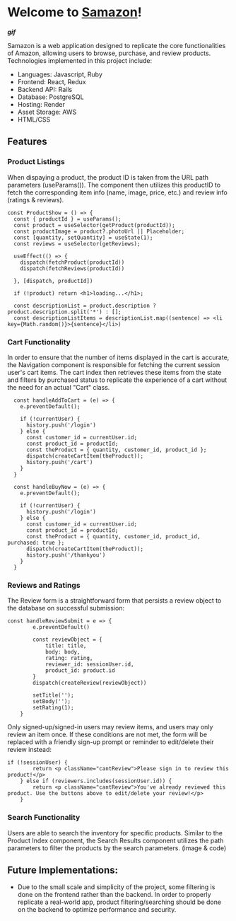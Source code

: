 # Welcome to [Samazon](https://samazon.onrender.com/)!
***gif***

Samazon is a web application designed to replicate the core functionalities of Amazon, allowing users to browse, purchase, and review products. Technologies implemented in this project include: 
- Languages: Javascript, Ruby
- Frontend: React, Redux
- Backend API: Rails
- Database: PostgreSQL
- Hosting: Render
- Asset Storage: AWS
- HTML/CSS


## Features

### Product Listings
When dispaying a product, the product ID is taken from the URL path parameters (useParams()). The component then utilizes this productID to fetch the corresponding item info (name, image, price, etc.) and review info (ratings & reviews).

```
const ProductShow = () => {
  const { productId } = useParams();
  const product = useSelector(getProduct(productId));
  const productImage = product?.photoUrl || Placeholder;
  const [quantity, setQuantity] = useState(1);
  const reviews = useSelector(getReviews);

  useEffect(() => {
    dispatch(fetchProduct(productId))
    dispatch(fetchReviews(productId))

  }, [dispatch, productId])

  if (!product) return <h1>loading...</h1>;

  const descriptionList = product.description ? product.description.split('*') : [];
  const descriptionListItems = descriptionList.map((sentence) => <li key={Math.random()}>{sentence}</li>)
```


### Cart Functionality
In order to ensure that the number of items displayed in the cart is accurate, the Navigation component is responsible for fetching the current session user's cart items. The cart index then retrieves these items from the state and filters by purchased status to replicate the experience of a cart without the need for an actual "Cart" class. 

```
  const handleAddToCart = (e) => {
    e.preventDefault();

    if (!currentUser) {
      history.push('/login')
    } else {
      const customer_id = currentUser.id;
      const product_id = productId;
      const theProduct = { quantity, customer_id, product_id };
      dispatch(createCartItem(theProduct));
      history.push('/cart')
    }
  }

  const handleBuyNow = (e) => {
    e.preventDefault();

    if (!currentUser) {
      history.push('/login')
    } else {
      const customer_id = currentUser.id;
      const product_id = productId;
      const theProduct = { quantity, customer_id, product_id, purchased: true };
      dispatch(createCartItem(theProduct));
      history.push('/thankyou')
    }
  }
  ```

### Reviews and Ratings
The Review form is a straightforward form that persists a review object to the database on successful submission:
```
const handleReviewSubmit = e => {
        e.preventDefault()

        const reviewObject = {
            title: title,
            body: body,
            rating: rating,
            reviewer_id: sessionUser.id,
            product_id: product.id
        }
        dispatch(createReview(reviewObject))

        setTitle('');
        setBody('');
        setRating(1);
    }
```
Only signed-up/signed-in users may review items, and users may only review an item once. If these conditions are not met, the form will be replaced with a friendly sign-up prompt or reminder to edit/delete their review instead:
```
if (!sessionUser) {
        return <p className="cantReview">Please sign in to review this product!</p>
    } else if (reviewers.includes(sessionUser.id)) {
        return <p className="cantReview">You've already reviewed this product. Use the buttons above to edit/delete your review!</p>
    }
```


### Search Functionality
Users are able to search the inventory for specific products. Similar to the Product Index component, the Search Results component utilizes the path parameters to filter the products by the search parameters.
(image & code)



## Future Implementations:
- Due to the small scale and simplicity of the project, some filtering is done on the frontend rather than the backend. In order to properly replicate a real-world app, product filtering/searching should be done on the backend to optimize performance and security.
